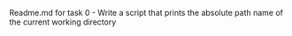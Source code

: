 Readme.md for task 0 - Write a script that prints the absolute path name of the current working directory

